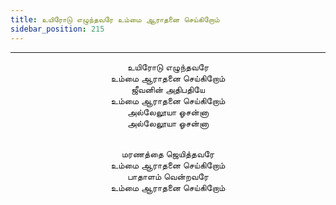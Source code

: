 ```yaml
---
title: உயிரோடு எழுந்தவரே உம்மை ஆராதனை செய்கிறோம்
sidebar_position: 215
---
```


---
<center>
உயிரோடு எழுந்தவரே<br/>
உம்மை ஆராதனை செய்கிறோம்<br/>
ஜீவனின் அதிபதியே<br/>
உம்மை ஆராதனை செய்கிறோம்<br/>
அல்லேலூயா ஓசன்னா<br/>
அல்லேலூயா ஓசன்னா<br/><br/>

மரணத்தை ஜெயித்தவரே<br/>
உம்மை ஆராதனை செய்கிறோம்<br/>
பாதாளம் வென்றவரே<br/>
உம்மை ஆராதனை செய்கிறோம்
</center>